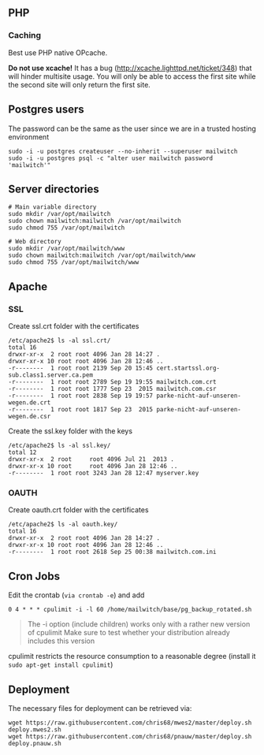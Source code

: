 ## PHP ##
### Caching ###
Best use PHP native OPcache.

**Do not use xcache!** It has a bug (http://xcache.lighttpd.net/ticket/348) that will hinder multisite usage. You will only be able to access the first site while the second site will only return the first site.
## Postgres users ##
The password can be the same as the user since we are in a trusted hosting environment
```
sudo -i -u postgres createuser --no-inherit --superuser mailwitch
sudo -i -u postgres psql -c "alter user mailwitch password 'mailwitch'"
```

## Server directories ##
```
# Main variable directory
sudo mkdir /var/opt/mailwitch
sudo chown mailwitch:mailwitch /var/opt/mailwitch
sudo chmod 755 /var/opt/mailwitch

# Web directory
sudo mkdir /var/opt/mailwitch/www
sudo chown mailwitch:mailwitch /var/opt/mailwitch/www
sudo chmod 755 /var/opt/mailwitch/www
```

## Apache ##
### SSL ###
Create ssl.crt folder with the certificates
```
/etc/apache2$ ls -al ssl.crt/
total 16
drwxr-xr-x  2 root root 4096 Jan 28 14:27 .
drwxr-xr-x 10 root root 4096 Jan 28 12:46 ..
-r--------  1 root root 2139 Sep 20 15:45 cert.startssl.org-sub.class1.server.ca.pem
-r--------  1 root root 2789 Sep 19 19:55 mailwitch.com.crt
-r--------  1 root root 1777 Sep 23  2015 mailwitch.com.csr
-r--------  1 root root 2838 Sep 19 19:57 parke-nicht-auf-unseren-wegen.de.crt
-r--------  1 root root 1817 Sep 23  2015 parke-nicht-auf-unseren-wegen.de.csr
```
Create the ssl.key folder with the keys
```
/etc/apache2$ ls -al ssl.key/
total 12
drwxr-xr-x  2 root     root 4096 Jul 21  2013 .
drwxr-xr-x 10 root     root 4096 Jan 28 12:46 ..
-r--------  1 root root 3243 Jan 28 12:47 myserver.key
```
### OAUTH ###
Create oauth.crt folder with the certificates
```
/etc/apache2$ ls -al oauth.key/
total 16
drwxr-xr-x  2 root root 4096 Jan 28 14:27 .
drwxr-xr-x 10 root root 4096 Jan 28 12:46 ..
-r--------  1 root root 2618 Sep 25 00:38 mailwitch.com.ini
```
## Cron Jobs ##
Edit the crontab (``via crontab -e``) and add 
```
0 4 * * * cpulimit -i -l 60 /home/mailwitch/base/pg_backup_rotated.sh
```
> The -i option (include children) works only with a rather new version of cpulimit
> Make sure to test whether your distribution already includes this version

cpulimit restricts the resource consumption to a reasonable degree (install it ``sudo apt-get install cpulimit``)

## Deployment ##
The necessary files for deployment can be retrieved via:
```
wget https://raw.githubusercontent.com/chris68/mwes2/master/deploy.sh deploy.mwes2.sh
wget https://raw.githubusercontent.com/chris68/pnauw/master/deploy.sh deploy.pnauw.sh
```
